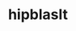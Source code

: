 ---
title: "hipblaslt"
layout: cache
categories: [package, develop]
meta: {"compilers": ["gcc@=11.4.0"], "num_specs": 7, "num_specs_by_stack": {"e4s": 7, "root": 7}, "oss": ["ubuntu22.04"], "platforms": ["linux"], "stacks": ["e4s", "root"], "targets": ["x86_64_v3"], "versions": ["6.3.2"]}
spec_details: [{"compiler": "gcc@=11.4.0", "hash": "5mrm7ztlzgixvkbjkpdcqa3zipyvd6vd", "os": "ubuntu22.04", "platform": "linux", "size": "-", "stacks": ["e4s", "root"], "target": "x86_64_v3", "variants": ["amdgpu_target=auto", "~asan", "build_system=cmake", "build_type=Release", "generator=make", "~ipo", "patches=c58195d"], "versions": ["6.3.2"]}, {"compiler": "gcc@=11.4.0", "hash": "6ocep2hfulkuxzn2jz6l7s2yrfn3qikg", "os": "ubuntu22.04", "platform": "linux", "size": "-", "stacks": ["e4s", "root"], "target": "x86_64_v3", "variants": ["amdgpu_target=auto", "~asan", "build_system=cmake", "build_type=Release", "generator=make", "~ipo", "patches=c58195d"], "versions": ["6.3.2"]}, {"compiler": "gcc@=11.4.0", "hash": "7j4psth3eqz7wszw552eqs5envk5h5x3", "os": "ubuntu22.04", "platform": "linux", "size": "-", "stacks": ["e4s", "root"], "target": "x86_64_v3", "variants": ["amdgpu_target=auto", "~asan", "build_system=cmake", "build_type=Release", "generator=make", "~ipo", "patches=c58195d"], "versions": ["6.3.2"]}, {"compiler": "gcc@=11.4.0", "hash": "ad2bswulynqirhdystlbebzkp5hacczw", "os": "ubuntu22.04", "platform": "linux", "size": "-", "stacks": ["e4s", "root"], "target": "x86_64_v3", "variants": ["amdgpu_target=auto", "~asan", "build_system=cmake", "build_type=Release", "generator=make", "~ipo", "patches=c58195d"], "versions": ["6.3.2"]}, {"compiler": "gcc@=11.4.0", "hash": "bsdvmdfzhasroqudyjiaeqkmtuzd5gok", "os": "ubuntu22.04", "platform": "linux", "size": "-", "stacks": ["e4s", "root"], "target": "x86_64_v3", "variants": ["amdgpu_target=auto", "~asan", "build_system=cmake", "build_type=Release", "generator=make", "~ipo", "patches=c58195d"], "versions": ["6.3.2"]}, {"compiler": "gcc@=11.4.0", "hash": "i2pj75bzlxjrj2yybo6pgbxalhbiubmr", "os": "ubuntu22.04", "platform": "linux", "size": "-", "stacks": ["e4s", "root"], "target": "x86_64_v3", "variants": ["amdgpu_target=auto", "~asan", "build_system=cmake", "build_type=Release", "generator=make", "~ipo", "patches=c58195d"], "versions": ["6.3.2"]}, {"compiler": "gcc@=11.4.0", "hash": "majrdc3ieos55dof3oysxctfnmch25q3", "os": "ubuntu22.04", "platform": "linux", "size": "-", "stacks": ["e4s", "root"], "target": "x86_64_v3", "variants": ["amdgpu_target=auto", "~asan", "build_system=cmake", "build_type=Release", "generator=make", "~ipo", "patches=c58195d"], "versions": ["6.3.2"]}]
---